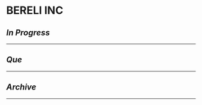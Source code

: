 # BERELI INC

## *In Progress*

--------------------

## *Que*

-----------------------------------
## *Archive*

-----------------------------------
